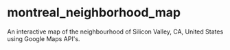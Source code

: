 # montreal_neighborhood_map
An interactive map of the neighbourhood of Silicon Valley, CA, United States using Google Maps API's.
